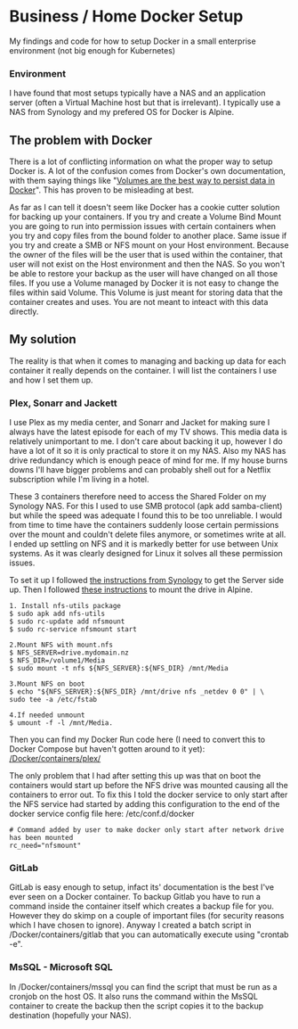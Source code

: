 # Business / Home Docker Setup
My findings and code for how to setup Docker in a small enterprise environment (not big enough for Kubernetes)

### Environment
I have found that most setups typically have a NAS and an application server (often a Virtual Machine host but that is irrelevant). I typically use a NAS from Synology and my prefered OS for Docker is Alpine. 

## The problem with Docker
There is a lot of conflicting information on what the proper way to setup Docker is. A lot of the confusion comes from Docker's own documentation, with them saying things like "[Volumes are the best way to persist data in Docker](https://docs.docker.com/storage/)". This has proven to be misleading at best. 

As far as I can tell it doesn't seem like Docker has a cookie cutter solution for backing up your containers. If you try and create a Volume Bind Mount you are going to run into permission issues with certain containers when you try and copy files from the bound folder to another place. Same issue if you try and create a SMB or NFS mount on your Host environment. Because the owner of the files will be the user that is used within the container, that user will not exist on the Host environment and then the NAS. So you won't be able to restore your backup as the user will have changed on all those files. 
If you use a Volume managed by Docker it is not easy to change the files within said Volume. This Volume is just meant for storing data that the container creates and uses. You are not meant to inteact with this data directly. 

## My solution
The reality is that when it comes to managing and backing up data for each container it really depends on the container. I will list the containers I use and how I set them up. 

### Plex, Sonarr and Jackett
I use Plex as my media center, and Sonarr and Jacket for making sure I always have the latest episode for each of my TV shows. This media data is relatively unimportant to me. I don't care about backing it up, however I do have a lot of it so it is only practical to store it on my NAS. Also my NAS has drive redundancy which is enough peace of mind for me. If my house burns downs I'll have bigger problems and can probably shell out for a Netflix subscription while I'm living in a hotel. 

These 3 containers therefore need to access the Shared Folder on my Synology NAS. For this I used to use SMB protocol (apk add samba-client) but while the speed was adequate I found this to be too unreliable. I would from time to time have the containers suddenly loose certain permissions over the mount and couldn't delete files anymore, or sometimes write at all. I ended up settling on NFS and it is markedly better for use between Unix systems. As it was clearly designed for Linux it solves all these permission issues. 

To set it up I followed [the instructions from Synology](https://kb.synology.com/en-us/DSM/tutorial/How_to_access_files_on_Synology_NAS_within_the_local_network_NFS) to get the Server side up. Then I followed [these instructions](https://www.hiroom2.com/2017/08/22/alpinelinux-3-6-nfs-utils-client-en/) to mount the drive in Alpine. 
```
1. Install nfs-utils package
$ sudo apk add nfs-utils
$ sudo rc-update add nfsmount
$ sudo rc-service nfsmount start

2.Mount NFS with mount.nfs
$ NFS_SERVER=drive.mydomain.nz
$ NFS_DIR=/volume1/Media
$ sudo mount -t nfs ${NFS_SERVER}:${NFS_DIR} /mnt/Media

3.Mount NFS on boot
$ echo "${NFS_SERVER}:${NFS_DIR} /mnt/drive nfs _netdev 0 0" | \
sudo tee -a /etc/fstab

4.If needed unmount
$ umount -f -l /mnt/Media.
```

Then you can find my Docker Run code here (I need to convert this to Docker Compose but haven't gotten around to it yet): [/Docker/containers/plex/](https://github.com/Loizzus/EnterpriseDockerSetup/blob/main/Docker/containers/plex/dockerRunScript.txt)

The only problem that I had after setting this up was that on boot the containers would start up before the NFS drive was mounted causing all the containers to error out. To fix this I told the docker service to only start after the NFS service had started by adding this configuration to the end of the docker service config file here: /etc/conf.d/docker
```
# Command added by user to make docker only start after network drive has been mounted
rc_need="nfsmount"
```

### GitLab
GitLab is easy enough to setup, infact its' documentation is the best I've ever seen on a Docker container. To backup Gitlab you have to run a command inside the container itself which creates a backup file for you. However they do skimp on a couple of important files (for security reasons which I have chosen to ignore). Anyway I created a batch script in /Docker/containers/gitlab that you can automatically execute using "crontab -e". 

### MsSQL - Microsoft SQL
In /Docker/containers/mssql you can find the script that must be run as a cronjob on the host OS. It also runs the command within the MsSQL container to create the backup then the script copies it to the backup destination (hopefully your NAS). 

###
